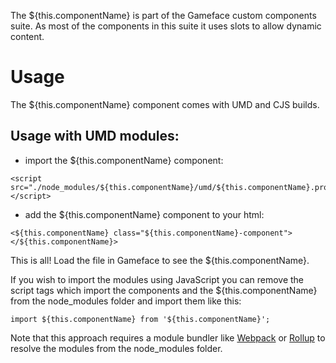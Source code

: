 The ${this.componentName} is part of the Gameface custom components suite. As most of the components in this suite it uses slots to allow dynamic content.


Usage
===================
The ${this.componentName} component comes with UMD and CJS builds.

## Usage with UMD modules:

* import the ${this.componentName} component:

~~~~{.html}
<script src="./node_modules/${this.componentName}/umd/${this.componentName}.production.min.js"></script>
~~~~

* add the ${this.componentName} component to your html:

~~~~{.html}
<${this.componentName} class="${this.componentName}-component"></${this.componentName}>
~~~~

This is all! Load the file in Gameface to see the ${this.componentName}.

If you wish to import the modules using JavaScript you can remove the script tags
which import the components and the ${this.componentName} from the node_modules folder and import them like this:

~~~~{.js}
import ${this.componentName} from '${this.componentName}';
~~~~

Note that this approach requires a module bundler like [Webpack](https://webpack.js.org/) or [Rollup](https://rollupjs.org/guide/en/) to resolve the
modules from the node_modules folder.
